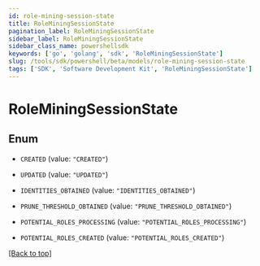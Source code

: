 ```yaml
---
id: role-mining-session-state
title: RoleMiningSessionState
pagination_label: RoleMiningSessionState
sidebar_label: RoleMiningSessionState
sidebar_class_name: powershellsdk
keywords: ['go', 'golang', 'sdk', 'RoleMiningSessionState'] 
slug: /tools/sdk/powershell/beta/models/role-mining-session-state
tags: ['SDK', 'Software Development Kit', 'RoleMiningSessionState']
---
```



# RoleMiningSessionState

## Enum


* `CREATED` (value: `"CREATED"`)

* `UPDATED` (value: `"UPDATED"`)

* `IDENTITIES_OBTAINED` (value: `"IDENTITIES_OBTAINED"`)

* `PRUNE_THRESHOLD_OBTAINED` (value: `"PRUNE_THRESHOLD_OBTAINED"`)

* `POTENTIAL_ROLES_PROCESSING` (value: `"POTENTIAL_ROLES_PROCESSING"`)

* `POTENTIAL_ROLES_CREATED` (value: `"POTENTIAL_ROLES_CREATED"`)


[[Back to top]](#) 

